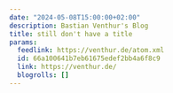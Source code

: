 ```yaml
---
date: "2024-05-08T15:00:00+02:00"
description: Bastian Venthur's Blog
title: still don't have a title
params:
  feedlink: https://venthur.de/atom.xml
  id: 66a100641b7eb61675edef2bb4a6f8c9
  link: https://venthur.de/
  blogrolls: []
---
```

